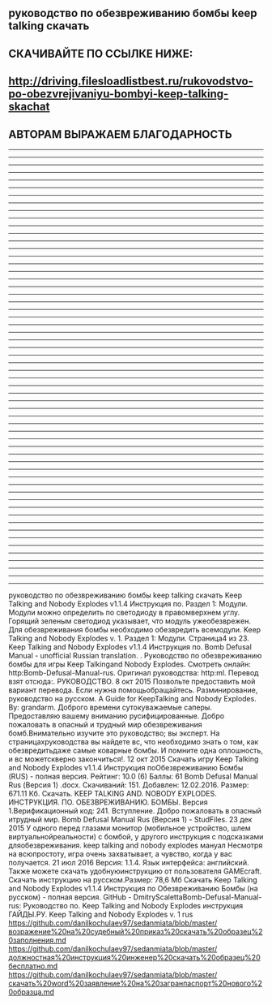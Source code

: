 руководство по обезвреживанию бомбы keep talking скачать
--------------------------------------------------
СКАЧИВАЙТЕ ПО ССЫЛКЕ НИЖЕ:
--------------------------------------------------
http://driving.filesloadlistbest.ru/rukovodstvo-po-obezvrejivaniyu-bombyi-keep-talking-skachat
--------------------------------------------------
АВТОРАМ ВЫРАЖАЕМ БЛАГОДАРНОСТЬ
--------------------------------------------------
--------------------------------------------------
--------------------------------------------------
--------------------------------------------------
--------------------------------------------------
--------------------------------------------------
--------------------------------------------------
--------------------------------------------------
--------------------------------------------------
--------------------------------------------------
--------------------------------------------------
--------------------------------------------------
--------------------------------------------------
--------------------------------------------------
--------------------------------------------------
--------------------------------------------------
--------------------------------------------------
--------------------------------------------------
--------------------------------------------------
--------------------------------------------------
--------------------------------------------------
--------------------------------------------------
--------------------------------------------------
--------------------------------------------------
--------------------------------------------------
--------------------------------------------------
--------------------------------------------------
--------------------------------------------------
--------------------------------------------------
--------------------------------------------------
--------------------------------------------------
--------------------------------------------------
--------------------------------------------------
--------------------------------------------------
--------------------------------------------------
--------------------------------------------------
--------------------------------------------------
--------------------------------------------------
--------------------------------------------------
--------------------------------------------------
--------------------------------------------------
--------------------------------------------------
--------------------------------------------------
--------------------------------------------------
--------------------------------------------------
--------------------------------------------------
--------------------------------------------------
--------------------------------------------------
--------------------------------------------------
--------------------------------------------------
--------------------------------------------------
--------------------------------------------------
--------------------------------------------------
--------------------------------------------------
--------------------------------------------------
--------------------------------------------------
--------------------------------------------------
--------------------------------------------------
--------------------------------------------------
руководство по обезвреживанию бомбы keep talking скачать Keep Talking and Nobody Explodes v1.1.4  Инструкция по. Раздел 1: Модули. Модули можно определить по светодиоду в правомверхнем углу. Горящий зеленым светодиод указывает, что модуль ужеобезврежен. Для обезвреживания бомбы необходимо обезвредить всемодули. Keep Talking and Nobody Explodes v. 1. Раздел 1: Модули. Страница4 из 23. Keep Talking and Nobody Explodes v1.1.4   Инструкция по. Bomb Defusal Manual - unofficial Russian translation. . Руководство по обезвреживанию бомбы для игры Keep Talkingand Nobody Explodes. Смотреть онлайн: http:Bomb-Defusal-Manual-rus. Оригинал руководства: http:ml. Перевод взят отсюда:. РУКОВОДСТВО. 8 окт 2015  Позвольте предоставить мой вариант перевода. Если нужна помощьобращайтесь. Разминирование, руководство на русском. A Guide for KeepTalking and Nobody Explodes. By: grandarm. Доброго времени сутокуважаемые саперы. Предоставляю вашему вниманию русифицированные. Добро пожаловать в опасный и трудный мир обезвреживания бомб.Внимательно изучите это руководство; вы эксперт. На страницахруководства вы найдете вс, что необходимо знать о том, как обезвредитьдаже самые коварные бомбы. И помните  одна оплошность, и вс можетскверно закончиться!. 12 окт 2015  Скачать игру Keep Talking and Nobody Explodes v1.1.4   Инструкция поОбезвреживанию Бомбы (RUS) - полная версия. Рейтинг: 10.0 (6)  Баллы: 61
Bomb Defusal Manual Rus (Версия 1) .docx. Скачиваний: 151. Добавлен: 12.02.2016. Размер: 671.11 Кб. Скачать. KEEP TALKING AND. NOBODY EXPLODES. ИНСТРУКЦИЯ. ПО. ОБЕЗВРЕЖИВАНИЮ. БОМБЫ. Версия 1.Верификационный код: 241. Вступление. Добро пожаловать в опасный итрудный мир. Bomb Defusal Manual Rus (Версия 1) - StudFiles. 23 дек 2015  У одного перед глазами монитор (мобильное устройство, шлем виртуальнойреальности) с бомбой, у другого инструкция с подсказками дляобезвреживания. keep talking and nobody explodes мануал Несмотря на всюпростоту, игра очень захватывает, а чувство, когда у вас получается. 21 июл 2016  Версия: 1.1.4. Язык интерфейса: английский. Также можете скачать удобнуюинструкцию от пользователя GAMEcraft. Скачать инструкцию на русском.Размер: 78,6 Мб Скачать Keep Talking and Nobody Explodes v1.1.4 Инструкция по Обезвреживанию Бомбы (на русском) - полная версия. GitHub - DmitryScalettaBomb-Defusal-Manual-rus: Руководство по. Keep Talking and Nobody Explodes инструкция  ГАЙДЫ.РУ. Keep Talking and Nobody Explodes v. 1 rus
https://github.com/danilkochulaev97/sedanmiata/blob/master/возражение%20на%20судебный%20приказ%20скачать%20образец%20заполнения.md
https://github.com/danilkochulaev97/sedanmiata/blob/master/должностная%20инструкция%20инженер%20скачать%20образец%20бесплатно.md
https://github.com/danilkochulaev97/sedanmiata/blob/master/скачать%20word%20заявление%20на%20загранпаспорт%20нового%20образца.md